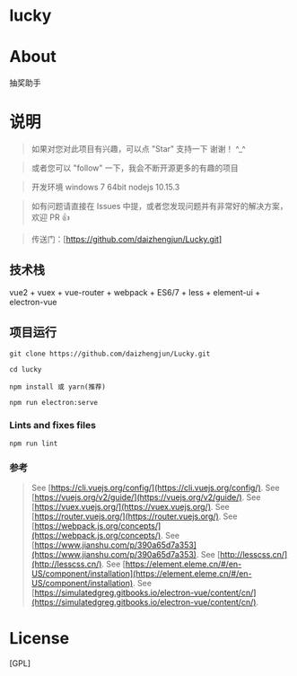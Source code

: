 # lucky

# About
抽奖助手

# 说明

>  如果对您对此项目有兴趣，可以点 "Star" 支持一下 谢谢！ ^_^

>  或者您可以 "follow" 一下，我会不断开源更多的有趣的项目

>  开发环境 windows 7 64bit  nodejs 10.15.3

>  如有问题请直接在 Issues 中提，或者您发现问题并有非常好的解决方案，欢迎 PR 👍

>  传送门：[https://github.com/daizhengjun/Lucky.git]


## 技术栈

vue2 + vuex + vue-router + webpack + ES6/7 + less + element-ui + electron-vue

## 项目运行
```
git clone https://github.com/daizhengjun/Lucky.git

cd lucky

npm install 或 yarn(推荐)

npm run electron:serve
```

### Lints and fixes files
```
npm run lint
```

### 参考

>  See [https://cli.vuejs.org/config/](https://cli.vuejs.org/config/).
>  See [https://vuejs.org/v2/guide/](https://vuejs.org/v2/guide/).
>  See [https://vuex.vuejs.org/](https://vuex.vuejs.org/).
>  See [https://router.vuejs.org/](https://router.vuejs.org/).
>  See [https://webpack.js.org/concepts/](https://webpack.js.org/concepts/).
>  See [https://www.jianshu.com/p/390a65d7a353](https://www.jianshu.com/p/390a65d7a353).
>  See [http://lesscss.cn/](http://lesscss.cn/).
>  See [https://element.eleme.cn/#/en-US/component/installation](https://element.eleme.cn/#/en-US/component/installation).
>  See [https://simulatedgreg.gitbooks.io/electron-vue/content/cn/](https://simulatedgreg.gitbooks.io/electron-vue/content/cn/).

# License

[GPL]
